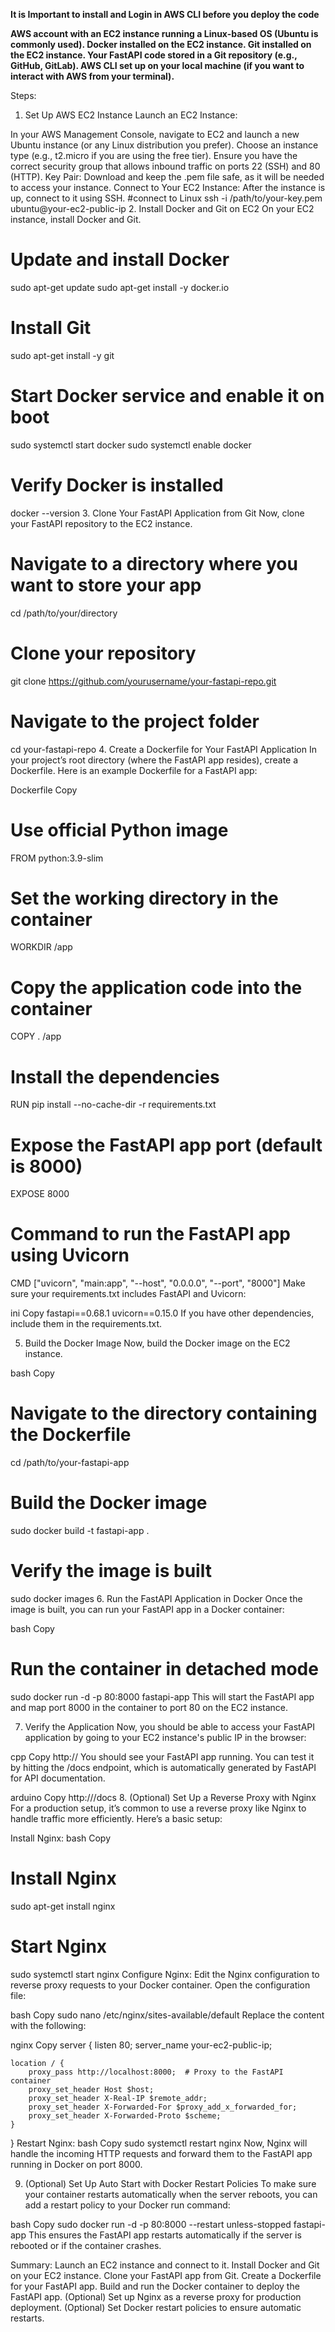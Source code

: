 **It is Important to install and Login in AWS CLI before you deploy the code**

**AWS account with an EC2 instance running a Linux-based OS (Ubuntu is commonly used).
Docker installed on the EC2 instance.
Git installed on the EC2 instance.
Your FastAPI code stored in a Git repository (e.g., GitHub, GitLab).
AWS CLI set up on your local machine (if you want to interact with AWS from your terminal).**

Steps:
1. Set Up AWS EC2 Instance
Launch an EC2 Instance:

In your AWS Management Console, navigate to EC2 and launch a new Ubuntu instance (or any Linux distribution you prefer).
Choose an instance type (e.g., t2.micro if you are using the free tier).
Ensure you have the correct security group that allows inbound traffic on ports 22 (SSH) and 80 (HTTP).
Key Pair: Download and keep the .pem file safe, as it will be needed to access your instance.
Connect to Your EC2 Instance: After the instance is up, connect to it using SSH.
    #connect to Linux
    ssh -i /path/to/your-key.pem ubuntu@your-ec2-public-ip
2. Install Docker and Git on EC2
On your EC2 instance, install Docker and Git.

# Update and install Docker
sudo apt-get update
sudo apt-get install -y docker.io

# Install Git
sudo apt-get install -y git

# Start Docker service and enable it on boot
sudo systemctl start docker
sudo systemctl enable docker

# Verify Docker is installed
docker --version
3. Clone Your FastAPI Application from Git
Now, clone your FastAPI repository to the EC2 instance.

# Navigate to a directory where you want to store your app
cd /path/to/your/directory

# Clone your repository
git clone https://github.com/yourusername/your-fastapi-repo.git

# Navigate to the project folder
cd your-fastapi-repo
4. Create a Dockerfile for Your FastAPI Application
In your project’s root directory (where the FastAPI app resides), create a Dockerfile. Here is an example Dockerfile for a FastAPI app:

Dockerfile
Copy
# Use official Python image
FROM python:3.9-slim

# Set the working directory in the container
WORKDIR /app

# Copy the application code into the container
COPY . /app

# Install the dependencies
RUN pip install --no-cache-dir -r requirements.txt

# Expose the FastAPI app port (default is 8000)
EXPOSE 8000

# Command to run the FastAPI app using Uvicorn
CMD ["uvicorn", "main:app", "--host", "0.0.0.0", "--port", "8000"]
Make sure your requirements.txt includes FastAPI and Uvicorn:

ini
Copy
fastapi==0.68.1
uvicorn==0.15.0
If you have other dependencies, include them in the requirements.txt.

5. Build the Docker Image
Now, build the Docker image on the EC2 instance.

bash
Copy
# Navigate to the directory containing the Dockerfile
cd /path/to/your-fastapi-app

# Build the Docker image
sudo docker build -t fastapi-app .

# Verify the image is built
sudo docker images
6. Run the FastAPI Application in Docker
Once the image is built, you can run your FastAPI app in a Docker container:

bash
Copy
# Run the container in detached mode
sudo docker run -d -p 80:8000 fastapi-app
This will start the FastAPI app and map port 8000 in the container to port 80 on the EC2 instance.

7. Verify the Application
Now, you should be able to access your FastAPI application by going to your EC2 instance's public IP in the browser:

cpp
Copy
http://<your-ec2-public-ip>
You should see your FastAPI app running. You can test it by hitting the /docs endpoint, which is automatically generated by FastAPI for API documentation.

arduino
Copy
http://<your-ec2-public-ip>/docs
8. (Optional) Set Up a Reverse Proxy with Nginx
For a production setup, it’s common to use a reverse proxy like Nginx to handle traffic more efficiently. Here’s a basic setup:

Install Nginx:
bash
Copy
# Install Nginx
sudo apt-get install nginx

# Start Nginx
sudo systemctl start nginx
Configure Nginx:
Edit the Nginx configuration to reverse proxy requests to your Docker container. Open the configuration file:

bash
Copy
sudo nano /etc/nginx/sites-available/default
Replace the content with the following:

nginx
Copy
server {
    listen 80;
    server_name your-ec2-public-ip;

    location / {
        proxy_pass http://localhost:8000;  # Proxy to the FastAPI container
        proxy_set_header Host $host;
        proxy_set_header X-Real-IP $remote_addr;
        proxy_set_header X-Forwarded-For $proxy_add_x_forwarded_for;
        proxy_set_header X-Forwarded-Proto $scheme;
    }
}
Restart Nginx:
bash
Copy
sudo systemctl restart nginx
Now, Nginx will handle the incoming HTTP requests and forward them to the FastAPI app running in Docker on port 8000.

9. (Optional) Set Up Auto Start with Docker Restart Policies
To make sure your container restarts automatically when the server reboots, you can add a restart policy to your Docker run command:

bash
Copy
sudo docker run -d -p 80:8000 --restart unless-stopped fastapi-app
This ensures the FastAPI app restarts automatically if the server is rebooted or if the container crashes.

Summary:
Launch an EC2 instance and connect to it.
Install Docker and Git on your EC2 instance.
Clone your FastAPI app from Git.
Create a Dockerfile for your FastAPI app.
Build and run the Docker container to deploy the FastAPI app.
(Optional) Set up Nginx as a reverse proxy for production deployment.
(Optional) Set Docker restart policies to ensure automatic restarts.


